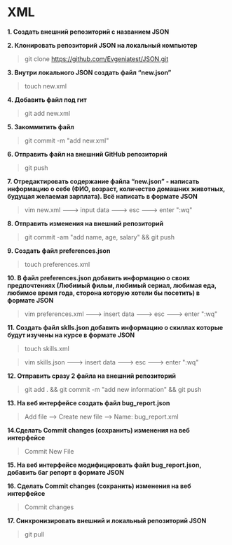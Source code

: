 # XML
**1. Создать внешний репозиторий c названием JSON**

**2. Клонировать репозиторий JSON на локальный компьютер**
> git clone https://github.com/Evgeniatest/JSON.git

**3. Внутри локального JSON создать файл “new.json”**
>touch new.xml

**4. Добавить файл под гит**
>git add new.xml

**5. Закоммитить файл**
>git commit -m "add new.xml"

**6. Отправить файл на внешний GitHub репозиторий**
>git push

**7. Отредактировать содержание файла “new.json” - написать информацию о себе (ФИО, возраст, количество домашних животных, будущая желаемая зарплата). Всё написать в формате JSON**
>vim new.xml    ---> input data ---> esc ---> enter ":wq"

**8. Отправить изменения на внешний репозиторий**
>git commit -am "add name, age, salary" && git push

**9. Создать файл preferences.json**
>touch preferences.xml

**10. В файл preferences.json добавить информацию о своих предпочтениях (Любимый фильм, любимый сериал, любимая еда, любимое время года, сторона которую хотели бы посетить) в формате JSON**
>vim preferences.xml ---> insert data ---> esc ---> enter ":wq"

**11. Создать файл sklls.json добавить информацию о скиллах которые будут изучены на курсе в формате JSON**
>touch skills.xml

>vim skills.json ---> insert data ---> esc ---> enter ":wq"

**12. Отправить сразу 2 файла на внешний репозиторий**
>git add . && git commit -m "add new information" && git push

**13. На веб интерфейсе создать файл bug_report.json**
>Add file --> Create new file --> Name: bug_report.xml

**14.Сделать Commit changes (сохранить) изменения на веб интерфейсе**
>Commit New File

**15. На веб интерфейсе модифицировать файл bug_report.json, добавить баг репорт в формате JSON**

**16. Сделать Commit changes (сохранить) изменения на веб интерфейсе**
>Commit changes

**17. Синхронизировать внешний и локальный репозиторий JSON**
>git pull
